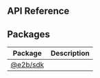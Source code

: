 
## API Reference

## Packages

|  Package | Description |
|  --- | --- |
|  [@e2b/sdk](./sdk.md) |  |


